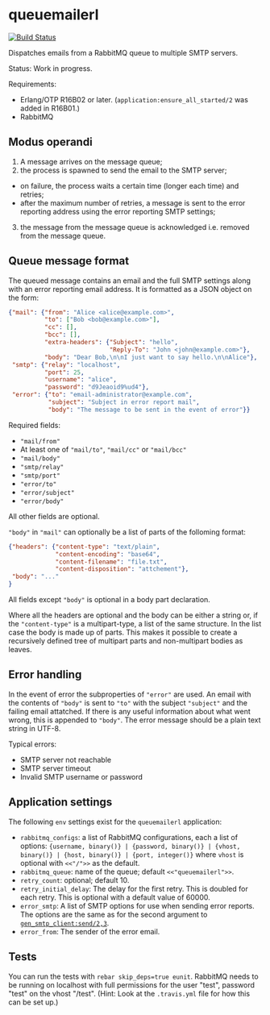 queuemailerl
============

[![Build Status](https://travis-ci.org/Textalk/queuemailerl.svg)](https://travis-ci.org/Textalk/queuemailerl)

Dispatches emails from a RabbitMQ queue to multiple SMTP servers.

Status: Work in progress.

Requirements:

* Erlang/OTP R16B02 or later. (`application:ensure_all_started/2` was added in R16B01.)
* RabbitMQ

Modus operandi
--------------

1. A message arrives on the message queue;
2. the process is spawned to send the email to the SMTP server;
  * on failure, the process waits a certain time (longer each time) and retries;
  * after the maximum number of retries, a message is sent to the error reporting
    address using the error reporting SMTP settings;
3. the message from the message queue is acknowledged i.e. removed from the
   message queue.

Queue message format
--------------------

The queued message contains an email and the full SMTP settings along with an
error reporting email address. It is formatted as a JSON object on the form:

```JSON
{"mail": {"from": "Alice <alice@example.com>",
          "to": ["Bob <bob@example.com>"],
          "cc": [],
          "bcc": [],
          "extra-headers": {"Subject": "hello",
                            "Reply-To": "John <john@example.com>"},
          "body": "Dear Bob,\n\nI just want to say hello.\n\nAlice"},
 "smtp": {"relay": "localhost",
          "port": 25,
          "username": "alice",
          "password": "d9Jeaoid9%ud4"},
 "error": {"to": "email-administrator@example.com",
           "subject": "Subject in error report mail",
           "body": "The message to be sent in the event of error"}}
```

Required fields:

 - `"mail/from"`
 - At least one of `"mail/to"`, `"mail/cc"` or `"mail/bcc"`
 - `"mail/body"`
 - `"smtp/relay"`
 - `"smtp/port"`
 - `"error/to"`
 - `"error/subject"`
 - `"error/body"`

All other fields are optional.

`"body"` in `"mail"` can optionally be a list of parts of the folloming format:

```JSON
{"headers": {"content-type": "text/plain",
             "content-encoding": "base64",
             "content-filename": "file.txt",
             "content-disposition": "attchement"},
 "body": "..."
}
```

All fields except `"body"` is optional in a body part declaration.

Where all the headers are optional and the body can be either a string or, if
the `"content-type"` is a multipart-type, a list of the same structure. In the
list case the body is made up of parts. This makes it possible to create a
recursively defined tree of multipart parts and non-multipart bodies as leaves.

Error handling
--------------

In the event of error the subproperties of `"error"` are used. An email with
the contents of `"body"` is sent to `"to"` with the
subject `"subject"` and the failing email attatched. If there is any
useful information about what went wrong, this is appended to
`"body"`. The error message should be a plain text string in UTF-8.

Typical errors:

* SMTP server not reachable
* SMTP server timeout
* Invalid SMTP username or password

Application settings
--------------------

The following `env` settings exist for the `queuemailerl` application:

* `rabbitmq_configs`: a list of RabbitMQ configurations, each a list of
  options: `{username, binary()} | {password, binary()} | {vhost, binary()} |
  {host, binary()} | {port, integer()}` where `vhost` is optional with
  `<<"/">>` as the default.
* `rabbitmq_queue`: name of the queue; default `<<"queuemailerl">>`.
* `retry_count`: optional; default 10.
* `retry_initial_delay`: The delay for the first retry. This is doubled for
  each retry. This is optional with a default value of 60000.
* `error_smtp`: A list of SMTP options for use when sending error reports. The
  options are the same as for the second argument to
  [`gen_smtp_client:send/2,3`](https://github.com/Vagabond/gen_smtp/).
* `error_from`: The sender of the error email.

Tests
-----

You can run the tests with `rebar skip_deps=true eunit`. RabbitMQ needs to be
running on localhost with full permissions for the user "test", password "test"
on the vhost "/test". (Hint: Look at the `.travis.yml` file for how this can be
set up.)
